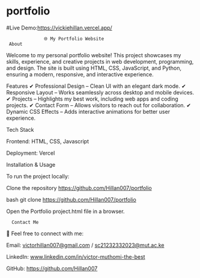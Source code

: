# portfolio
#Live Demo:https://vickiehillan.vercel.app/
                  
                  🌐 My Portfolio Website
     About
Welcome to my personal portfolio website! This project showcases my skills, experience, and creative projects in web development, programming, and design. The site is built using HTML, CSS, JavaScript, and Python, ensuring a modern, responsive, and interactive experience.

  Features
✔ Professional Design – Clean UI with an elegant dark mode. ✔ Responsive Layout – Works seamlessly across desktop and mobile devices. ✔ Projects – Highlights my best work, including web apps and coding projects. ✔ Contact Form – Allows visitors to reach out for collaboration. ✔ Dynamic CSS Effects – Adds interactive animations for better user experience.

   Tech Stack

Frontend: HTML, CSS, Javascript





Deployment: Vercel

Installation & Usage

To run the project locally:

Clone the repository  https://github.com/Hillan007/portfolio

bash
git clone  https://github.com/Hillan007/portfolio

Open the Portfolio project.html file in a browser.





      Contact Me
📩 Feel free to connect with me:

Email: victorhillan007@gmail.com / sc21232332023@mut.ac.ke

LinkedIn: www.linkedin.com/in/victor-muthomi-the-best

GitHub:  https://github.com/Hillan007




